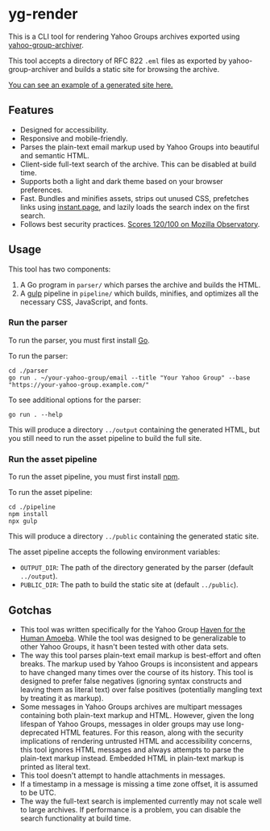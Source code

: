 # yg-render

This is a CLI tool for rendering Yahoo Groups archives exported using
[yahoo-group-archiver](https://github.com/IgnoredAmbience/yahoo-group-archiver).

This tool accepts a directory of RFC 822 `.eml` files as exported by
yahoo-group-archiver and builds a static site for browsing the archive.

[You can see an example of a generated site here.](https://hha.acearchive.lgbt/)

## Features

- Designed for accessibility.
- Responsive and mobile-friendly.
- Parses the plain-text email markup used by Yahoo Groups into beautiful and
  semantic HTML.
- Client-side full-text search of the archive. This can be disabled at build
  time.
- Supports both a light and dark theme based on your browser preferences.
- Fast. Bundles and minifies assets, strips out unused CSS, prefetches links
  using [instant.page](https://instant.page/), and lazily loads the search
  index on the first search.
- Follows best security practices. [Scores 120/100 on Mozilla
  Observatory](https://observatory.mozilla.org/analyze/hha.acearchive.lgbt).

## Usage

This tool has two components:

1. A Go program in `parser/` which parses the archive and builds the HTML.
2. A [gulp](https://gulpjs.com/) pipeline in `pipeline/` which builds,
   minifies, and optimizes all the necessary CSS, JavaScript, and fonts.

### Run the parser

To run the parser, you must first install [Go](https://go.dev/).

To run the parser:

```
cd ./parser
go run . ~/your-yahoo-group/email --title "Your Yahoo Group" --base "https://your-yahoo-group.example.com/"
```

To see additional options for the parser:

```
go run . --help
```

This will produce a directory `../output` containing the generated HTML, but
you still need to run the asset pipeline to build the full site.

### Run the asset pipeline

To run the asset pipeline, you must first install
[npm](https://www.npmjs.com/).

To run the asset pipeline:

```
cd ./pipeline
npm install
npx gulp
```

This will produce a directory `../public` containing the generated static site.

The asset pipeline accepts the following environment variables:

- `OUTPUT_DIR`: The path of the directory generated by the parser (default
  `../output`).
- `PUBLIC_DIR`: The path to build the static site at (default `../public`).

## Gotchas

- This tool was written specifically for the Yahoo Group [Haven for the Human
  Amoeba](https://acearchive.lgbt/artifact/haven-for-the-human-amoeba/). While
  the tool was designed to be generalizable to other Yahoo Groups, it hasn't
  been tested with other data sets.
- The way this tool parses plain-text email markup is best-effort and often
  breaks. The markup used by Yahoo Groups is inconsistent and appears to have
  changed many times over the course of its history. This tool is designed to
  prefer false negatives (ignoring syntax constructs and leaving them as
  literal text) over false positives (potentially mangling text by treating it
  as markup).
- Some messages in Yahoo Groups archives are multipart messages containing both
  plain-text markup and HTML. However, given the long lifespan of Yahoo Groups,
  messages in older groups may use long-deprecated HTML features. For this
  reason, along with the security implications of rendering untrusted HTML and
  accessibility concerns, this tool ignores HTML messages and always attempts
  to parse the plain-text markup instead. Embedded HTML in plain-text markup is
  printed as literal text.
- This tool doesn't attempt to handle attachments in messages.
- If a timestamp in a message is missing a time zone offset, it is assumed to
  be UTC.
- The way the full-text search is implemented currently may not scale well to
  large archives. If performance is a problem, you can disable the search
  functionality at build time.
